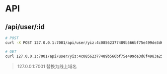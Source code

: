 # API

## /api/user/:id

```sh
# POST
curl -X POST 127.0.0.1:7001/api/user/yiz:4c08562377489b566bf75e499de3d6f4983a2571f353552180f1d55867119307  -H 'Content-Type: application/json' -d '{"name":"ljw", "gender":"male"}'

# GET
curl 127.0.0.1:7001/api/user/yiz:4c08562377489b566bf75e499de3d6f4983a2571f353552180f1d55867119307
```

> 127.0.0.1:7001 替换为线上域名
